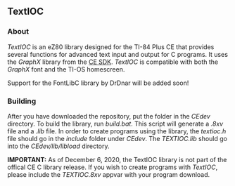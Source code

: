## TextIOC

### About

*TextIOC* is an eZ80 library designed for the TI-84 Plus CE
that provides several functions for advanced text input and
output for C programs. It uses the *GraphX* library from the
[CE SDK](https://github.com/CE-Programming/toolchain). *TextIOC* is compatible with both the *GraphX* font and the TI-OS homescreen.

Support for the FontLibC library by DrDnar will be added soon!

### Building

After you have downloaded the repository, put the folder in
the *CEdev* directory. To build the library, run *build.bat*.
This script will generate a *.8xv* file and a *.lib* file.
In order to create programs using the library, the *textioc.h*
file should go in the *include* folder under *CEdev*. The
*TEXTIOC.lib* should go into the *CEdev/lib/libload* directory.

**IMPORTANT:** As of December 6, 2020, the TextIOC library is not part
of the offical CE C library release. If you wish to create programs
with *TextIOC*, please include the *TEXTIOC.8xv* appvar with your
program download.
